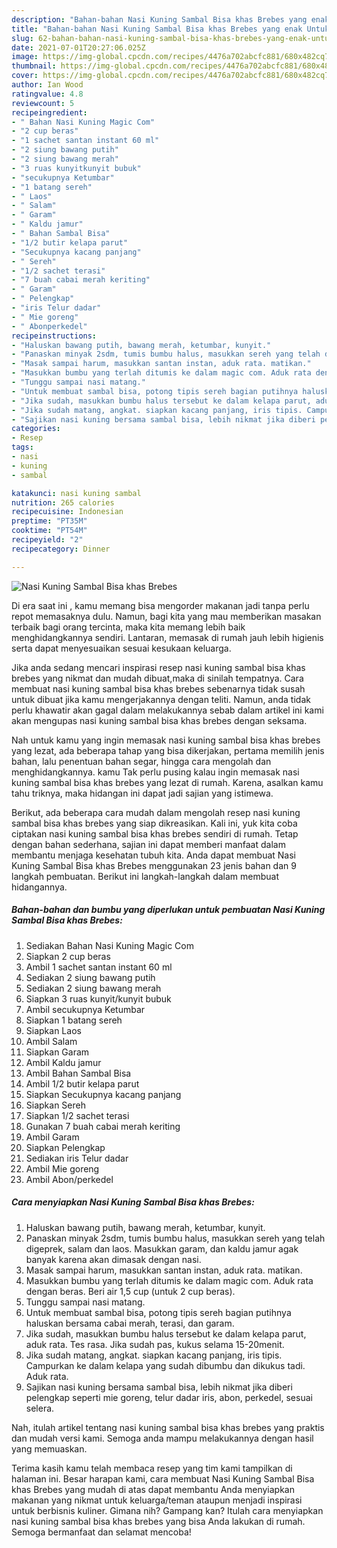 ```yaml
---
description: "Bahan-bahan Nasi Kuning Sambal Bisa khas Brebes yang enak Untuk Jualan"
title: "Bahan-bahan Nasi Kuning Sambal Bisa khas Brebes yang enak Untuk Jualan"
slug: 62-bahan-bahan-nasi-kuning-sambal-bisa-khas-brebes-yang-enak-untuk-jualan
date: 2021-07-01T20:27:06.025Z
image: https://img-global.cpcdn.com/recipes/4476a702abcfc881/680x482cq70/nasi-kuning-sambal-bisa-khas-brebes-foto-resep-utama.jpg
thumbnail: https://img-global.cpcdn.com/recipes/4476a702abcfc881/680x482cq70/nasi-kuning-sambal-bisa-khas-brebes-foto-resep-utama.jpg
cover: https://img-global.cpcdn.com/recipes/4476a702abcfc881/680x482cq70/nasi-kuning-sambal-bisa-khas-brebes-foto-resep-utama.jpg
author: Ian Wood
ratingvalue: 4.8
reviewcount: 5
recipeingredient:
- " Bahan Nasi Kuning Magic Com"
- "2 cup beras"
- "1 sachet santan instant 60 ml"
- "2 siung bawang putih"
- "2 siung bawang merah"
- "3 ruas kunyitkunyit bubuk"
- "secukupnya Ketumbar"
- "1 batang sereh"
- " Laos"
- " Salam"
- " Garam"
- " Kaldu jamur"
- " Bahan Sambal Bisa"
- "1/2 butir kelapa parut"
- "Secukupnya kacang panjang"
- " Sereh"
- "1/2 sachet terasi"
- "7 buah cabai merah keriting"
- " Garam"
- " Pelengkap"
- "iris Telur dadar"
- " Mie goreng"
- " Abonperkedel"
recipeinstructions:
- "Haluskan bawang putih, bawang merah, ketumbar, kunyit."
- "Panaskan minyak 2sdm, tumis bumbu halus, masukkan sereh yang telah digeprek, salam dan laos. Masukkan garam, dan kaldu jamur agak banyak karena akan dimasak dengan nasi."
- "Masak sampai harum, masukkan santan instan, aduk rata. matikan."
- "Masukkan bumbu yang terlah ditumis ke dalam magic com. Aduk rata dengan beras. Beri air 1,5 cup (untuk 2 cup beras)."
- "Tunggu sampai nasi matang."
- "Untuk membuat sambal bisa, potong tipis sereh bagian putihnya haluskan bersama cabai merah, terasi, dan garam."
- "Jika sudah, masukkan bumbu halus tersebut ke dalam kelapa parut, aduk rata. Tes rasa. Jika sudah pas, kukus selama 15-20menit."
- "Jika sudah matang, angkat. siapkan kacang panjang, iris tipis. Campurkan ke dalam kelapa yang sudah dibumbu dan dikukus tadi. Aduk rata."
- "Sajikan nasi kuning bersama sambal bisa, lebih nikmat jika diberi pelengkap seperti mie goreng, telur dadar iris, abon, perkedel, sesuai selera."
categories:
- Resep
tags:
- nasi
- kuning
- sambal

katakunci: nasi kuning sambal 
nutrition: 265 calories
recipecuisine: Indonesian
preptime: "PT35M"
cooktime: "PT54M"
recipeyield: "2"
recipecategory: Dinner

---
```



![Nasi Kuning Sambal Bisa khas Brebes](https://img-global.cpcdn.com/recipes/4476a702abcfc881/680x482cq70/nasi-kuning-sambal-bisa-khas-brebes-foto-resep-utama.jpg)

Di era  saat ini , kamu memang bisa mengorder makanan jadi tanpa perlu repot memasaknya dulu. Namun, bagi kita yang mau memberikan masakan terbaik bagi orang tercinta, maka kita memang lebih baik menghidangkannya sendiri. Lantaran, memasak di rumah jauh lebih higienis serta dapat menyesuaikan sesuai kesukaan keluarga.

Jika anda sedang mencari inspirasi resep nasi kuning sambal bisa khas brebes yang nikmat dan mudah dibuat,maka di sinilah tempatnya. Cara membuat nasi kuning sambal bisa khas brebes  sebenarnya tidak susah untuk dibuat jika kamu mengerjakannya dengan teliti. Namun, anda tidak perlu khawatir akan gagal dalam melakukannya 
sebab dalam artikel ini kami akan mengupas nasi kuning sambal bisa khas brebes dengan seksama.  



Nah untuk kamu yang ingin memasak nasi kuning sambal bisa khas brebes yang lezat, ada beberapa tahap yang bisa dikerjakan, pertama memilih jenis bahan, lalu penentuan bahan segar, hingga cara mengolah dan menghidangkannya. kamu Tak perlu pusing kalau ingin memasak nasi kuning sambal bisa khas brebes yang lezat di rumah. Karena, asalkan kamu  tahu triknya, maka hidangan ini dapat jadi sajian yang istimewa.

Berikut, ada beberapa cara mudah dalam mengolah resep nasi kuning sambal bisa khas brebes yang siap dikreasikan. Kali ini, yuk kita coba ciptakan nasi kuning sambal bisa khas brebes sendiri di rumah. Tetap dengan bahan sederhana, sajian ini dapat memberi manfaat dalam membantu menjaga kesehatan tubuh kita. Anda dapat membuat Nasi Kuning Sambal Bisa khas Brebes menggunakan 23 jenis bahan dan 9 langkah pembuatan. Berikut ini langkah-langkah dalam membuat hidangannya.

<!--inarticleads1-->

##### Bahan-bahan dan bumbu yang diperlukan untuk pembuatan Nasi Kuning Sambal Bisa khas Brebes:

1. Sediakan  Bahan Nasi Kuning Magic Com
1. Siapkan 2 cup beras
1. Ambil 1 sachet santan instant 60 ml
1. Sediakan 2 siung bawang putih
1. Sediakan 2 siung bawang merah
1. Siapkan 3 ruas kunyit/kunyit bubuk
1. Ambil secukupnya Ketumbar
1. Siapkan 1 batang sereh
1. Siapkan  Laos
1. Ambil  Salam
1. Siapkan  Garam
1. Ambil  Kaldu jamur
1. Ambil  Bahan Sambal Bisa
1. Ambil 1/2 butir kelapa parut
1. Siapkan Secukupnya kacang panjang
1. Siapkan  Sereh
1. Siapkan 1/2 sachet terasi
1. Gunakan 7 buah cabai merah keriting
1. Ambil  Garam
1. Siapkan  Pelengkap
1. Sediakan iris Telur dadar
1. Ambil  Mie goreng
1. Ambil  Abon/perkedel




<!--inarticleads2-->

##### Cara menyiapkan Nasi Kuning Sambal Bisa khas Brebes:

1. Haluskan bawang putih, bawang merah, ketumbar, kunyit.
1. Panaskan minyak 2sdm, tumis bumbu halus, masukkan sereh yang telah digeprek, salam dan laos. Masukkan garam, dan kaldu jamur agak banyak karena akan dimasak dengan nasi.
1. Masak sampai harum, masukkan santan instan, aduk rata. matikan.
1. Masukkan bumbu yang terlah ditumis ke dalam magic com. Aduk rata dengan beras. Beri air 1,5 cup (untuk 2 cup beras).
1. Tunggu sampai nasi matang.
1. Untuk membuat sambal bisa, potong tipis sereh bagian putihnya haluskan bersama cabai merah, terasi, dan garam.
1. Jika sudah, masukkan bumbu halus tersebut ke dalam kelapa parut, aduk rata. Tes rasa. Jika sudah pas, kukus selama 15-20menit.
1. Jika sudah matang, angkat. siapkan kacang panjang, iris tipis. Campurkan ke dalam kelapa yang sudah dibumbu dan dikukus tadi. Aduk rata.
1. Sajikan nasi kuning bersama sambal bisa, lebih nikmat jika diberi pelengkap seperti mie goreng, telur dadar iris, abon, perkedel, sesuai selera.




Nah, itulah artikel tentang  nasi kuning sambal bisa khas brebes  yang praktis dan mudah versi kami. Semoga anda mampu melakukannya dengan hasil yang memuaskan. 

Terima kasih kamu telah membaca resep yang tim kami tampilkan di halaman ini. Besar harapan kami, cara membuat  Nasi Kuning Sambal Bisa khas Brebes yang mudah di atas dapat membantu Anda menyiapkan makanan yang nikmat untuk keluarga/teman ataupun menjadi inspirasi untuk berbisnis kuliner. Gimana nih? Gampang kan? Itulah cara menyiapkan nasi kuning sambal bisa khas brebes yang bisa Anda lakukan di rumah. Semoga bermanfaat dan selamat mencoba!

